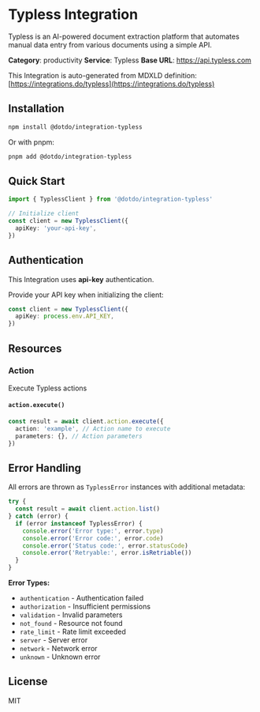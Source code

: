 # Typless Integration

Typless is an AI-powered document extraction platform that automates manual data entry from various documents using a simple API.

**Category**: productivity
**Service**: Typless
**Base URL**: https://api.typless.com

This Integration is auto-generated from MDXLD definition: [https://integrations.do/typless](https://integrations.do/typless)

## Installation

```bash
npm install @dotdo/integration-typless
```

Or with pnpm:

```bash
pnpm add @dotdo/integration-typless
```

## Quick Start

```typescript
import { TyplessClient } from '@dotdo/integration-typless'

// Initialize client
const client = new TyplessClient({
  apiKey: 'your-api-key',
})
```

## Authentication

This Integration uses **api-key** authentication.

Provide your API key when initializing the client:

```typescript
const client = new TyplessClient({
  apiKey: process.env.API_KEY,
})
```

## Resources

### Action

Execute Typless actions

#### `action.execute()`

```typescript
const result = await client.action.execute({
  action: 'example', // Action name to execute
  parameters: {}, // Action parameters
})
```

## Error Handling

All errors are thrown as `TyplessError` instances with additional metadata:

```typescript
try {
  const result = await client.action.list()
} catch (error) {
  if (error instanceof TyplessError) {
    console.error('Error type:', error.type)
    console.error('Error code:', error.code)
    console.error('Status code:', error.statusCode)
    console.error('Retryable:', error.isRetriable())
  }
}
```

**Error Types:**

- `authentication` - Authentication failed
- `authorization` - Insufficient permissions
- `validation` - Invalid parameters
- `not_found` - Resource not found
- `rate_limit` - Rate limit exceeded
- `server` - Server error
- `network` - Network error
- `unknown` - Unknown error

## License

MIT

